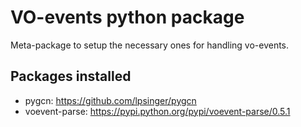 VO-events python package
========================

Meta-package to setup the necessary ones for handling vo-events.

Packages installed
------------------
* pygcn: https://github.com/lpsinger/pygcn
* voevent-parse: https://pypi.python.org/pypi/voevent-parse/0.5.1
